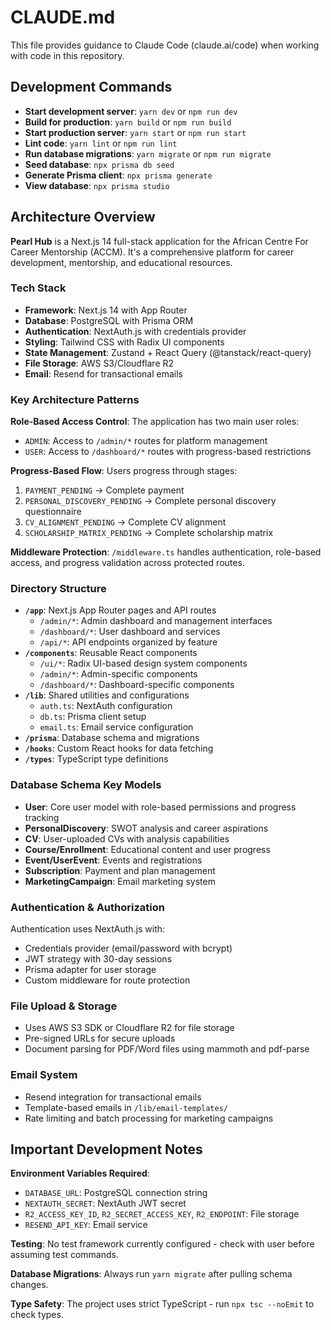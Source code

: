 # CLAUDE.md

This file provides guidance to Claude Code (claude.ai/code) when working with code in this repository.

## Development Commands

- **Start development server**: `yarn dev` or `npm run dev`
- **Build for production**: `yarn build` or `npm run build`
- **Start production server**: `yarn start` or `npm run start`
- **Lint code**: `yarn lint` or `npm run lint`
- **Run database migrations**: `yarn migrate` or `npm run migrate`
- **Seed database**: `npx prisma db seed`
- **Generate Prisma client**: `npx prisma generate`
- **View database**: `npx prisma studio`

## Architecture Overview

**Pearl Hub** is a Next.js 14 full-stack application for the African Centre For Career Mentorship (ACCM). It's a comprehensive platform for career development, mentorship, and educational resources.

### Tech Stack
- **Framework**: Next.js 14 with App Router
- **Database**: PostgreSQL with Prisma ORM
- **Authentication**: NextAuth.js with credentials provider
- **Styling**: Tailwind CSS with Radix UI components
- **State Management**: Zustand + React Query (@tanstack/react-query)
- **File Storage**: AWS S3/Cloudflare R2
- **Email**: Resend for transactional emails

### Key Architecture Patterns

**Role-Based Access Control**: The application has two main user roles:
- `ADMIN`: Access to `/admin/*` routes for platform management
- `USER`: Access to `/dashboard/*` routes with progress-based restrictions

**Progress-Based Flow**: Users progress through stages:
1. `PAYMENT_PENDING` → Complete payment
2. `PERSONAL_DISCOVERY_PENDING` → Complete personal discovery questionnaire  
3. `CV_ALIGNMENT_PENDING` → Complete CV alignment
4. `SCHOLARSHIP_MATRIX_PENDING` → Complete scholarship matrix

**Middleware Protection**: `/middleware.ts` handles authentication, role-based access, and progress validation across protected routes.

### Directory Structure

- **`/app`**: Next.js App Router pages and API routes
  - `/admin/*`: Admin dashboard and management interfaces
  - `/dashboard/*`: User dashboard and services
  - `/api/*`: API endpoints organized by feature
- **`/components`**: Reusable React components
  - `/ui/*`: Radix UI-based design system components
  - `/admin/*`: Admin-specific components
  - `/dashboard/*`: Dashboard-specific components
- **`/lib`**: Shared utilities and configurations
  - `auth.ts`: NextAuth configuration
  - `db.ts`: Prisma client setup
  - `email.ts`: Email service configuration
- **`/prisma`**: Database schema and migrations
- **`/hooks`**: Custom React hooks for data fetching
- **`/types`**: TypeScript type definitions

### Database Schema Key Models

- **User**: Core user model with role-based permissions and progress tracking
- **PersonalDiscovery**: SWOT analysis and career aspirations
- **CV**: User-uploaded CVs with analysis capabilities  
- **Course/Enrollment**: Educational content and user progress
- **Event/UserEvent**: Events and registrations
- **Subscription**: Payment and plan management
- **MarketingCampaign**: Email marketing system

### Authentication & Authorization

Authentication uses NextAuth.js with:
- Credentials provider (email/password with bcrypt)
- JWT strategy with 30-day sessions
- Prisma adapter for user storage
- Custom middleware for route protection

### File Upload & Storage

- Uses AWS S3 SDK or Cloudflare R2 for file storage
- Pre-signed URLs for secure uploads
- Document parsing for PDF/Word files using mammoth and pdf-parse

### Email System

- Resend integration for transactional emails
- Template-based emails in `/lib/email-templates/`
- Rate limiting and batch processing for marketing campaigns

## Important Development Notes

**Environment Variables Required**:
- `DATABASE_URL`: PostgreSQL connection string
- `NEXTAUTH_SECRET`: NextAuth JWT secret
- `R2_ACCESS_KEY_ID`, `R2_SECRET_ACCESS_KEY`, `R2_ENDPOINT`: File storage
- `RESEND_API_KEY`: Email service

**Testing**: No test framework currently configured - check with user before assuming test commands.

**Database Migrations**: Always run `yarn migrate` after pulling schema changes.

**Type Safety**: The project uses strict TypeScript - run `npx tsc --noEmit` to check types.